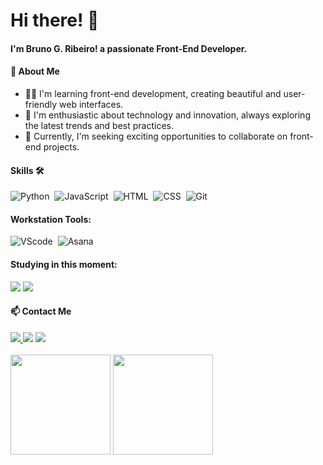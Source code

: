 # Hi there! 👋
#### I'm Bruno G. Ribeiro! a passionate Front-End Developer.

#### 🌟 About Me
- 👨‍💻 I'm learning front-end development, creating beautiful and user-friendly web interfaces.
- 🚀 I'm enthusiastic about technology and innovation, always exploring the latest trends and best practices.
- 💼 Currently, I'm seeking exciting opportunities to collaborate on front-end projects.

#### Skills 🛠️

![Python](https://img.shields.io/badge/Python-14354C?style=for-the-badge&logo=python&logoColor=white)&nbsp;
![JavaScript](https://img.shields.io/badge/JavaScript-F7DF1E?style=for-the-badge&logo=javascript&logoColor=black)&nbsp;
![HTML](https://img.shields.io/badge/HTML5-E34F26?style=for-the-badge&logo=html5&logoColor=white)&nbsp;
![CSS](https://img.shields.io/badge/CSS3-1572B6?style=for-the-badge&logo=css3&logoColor=white)&nbsp;
![Git](https://img.shields.io/badge/GIT-E44C30?style=for-the-badge&logo=git&logoColor=white)&nbsp;

#### Workstation Tools:

![VScode](https://img.shields.io/badge/vscode-4285F4?style=for-the-badge&logo=vscode&logoColor=white)&nbsp;
![Asana](https://img.shields.io/badge/asana-E44C30?style=for-the-badge&logo=asana&logoColor=white)&nbsp;

#### Studying in this moment:

<img src="https://img.shields.io/badge/Amazon_AWS-FF9900?style=for-the-badge&logo=amazonaws&logoColor=white" /> <img src="https://img.shields.io/badge/MySQL-005C84?style=for-the-badge&logo=mysql&logoColor=whit" />
          
#### 📫 Contact Me

<div> 
<a href="https://www.instagram.com/brunoribeirotst" target="_blank"><img src="https://img.shields.io/badge/-Instagram-%23E4405F?style=for-the-badge&logo=instagram&logoColor=white">
</a>
<a href = "mailto:brunoribeirosst@gmail.com"> <img src="https://img.shields.io/badge/-Gmail-%23333?style=for-the-badge&logo=gmail&logoColor=white" target="_blank"></a>
<a href="https://www.linkedin.com/in/bruno-gabriel-ribeiro-esphera/" target="_blank"><img src="https://img.shields.io/badge/-LinkedIn-%230077B5?style=for-the-badge&logo=linkedin&logoColor=white"  target="_blank"></a> 
</div>&nbsp;&nbsp;

<div  align="left" style="margin-bottom:100px">

<img height="160em" src="https://github-readme-stats.vercel.app/api?username=Ribeiro4dev&show_icons=true&theme=dracula&include_all_commits=true&count_private=true"/>
<img height="160em" src="https://github-readme-stats.vercel.app/api/top-langs/?username=Ribeiro4dev&layout=compact&langs_count=7&theme=dracula"/>
</div>
